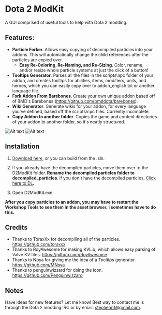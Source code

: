 # Dota 2 ModKit

A GUI comprised of useful tools to help with Dota 2 modding.

## Features:
* **Particle Forker**. Allows easy copying of decompiled particles into your addons. This will automatically change the child references after the particles are copied over.
  * **Easy Re-Coloring, Re-Naming, and Re-Sizing**. Color, rename, and/or resize whole particle systems at just the click of a button!
* **Tooltips Generator**. Parses all the files in the scripts\npc folder of your addon, and creates tooltips for abilities, items, modifiers, units, and heroes, which you can easily copy over to addon_english.txt or another language file.
* **Fork Addon From Barebones**. Create your own unique addon based off of BMD's Barebones (https://github.com/bmddota/barebones).
* **Wiki Generator**. Generate wikis for your addon, for every language you've defined, based off the scripts/npc files. Currently incomplete.
* **Copy Addon to another folder**. Copies the game and content directories of your addon to another folder, so it's neatly structured.

![Alt text](http://i.imgur.com/CWIosUj.png)
![Alt text](http://i.imgur.com/Zerrlb3.png)

## Installation

1. [Download here](https://github.com/Myll/Dota-2-ModKit/releases), or you can build from the .sln.

2. If you already have the decompiled particles, move them over to the D2ModKit folder. **Rename the decompiled particles folder to decompiled_particles**. If you don't have the decompiled particles, [Click here to DL](https://mega.co.nz/#!cpgkSQbY!_xjYFGgkL2yhv0l8MPjEfESjN7B1S0cVP-QXsx3c-7M).

3. Open D2ModKit.exe

**After you copy particles to an addon, you may have to restart the Workshop Tools to see them in the asset browser. I sometimes have to do this.**

## Credits

* Thanks to ToraxXx for decompiling all of the particles. https://github.com/toraxxx
* Thanks to RoyAwesome for making KVLib, which allows easy parsing of Valve KV files. https://github.com/RoyAwesome
* Thanks to Noya for giving me the idea of a Tooltips generator. https://github.com/MNoya
* Thanks to penguinwizzard for doing the icon. https://github.com/Penguinwizzard

## Notes

Have ideas for new features? Let me know! Best way to contact me is through the Dota 2 modding IRC or by email: stephennf@gmail.com.
